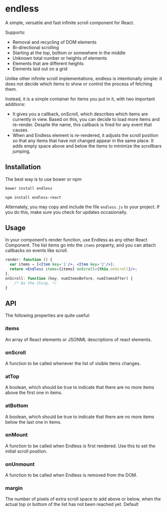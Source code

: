 endless
=======

A simple, versatile and fast infinite scroll component for React.

Supports:
- Removal and recycling of DOM elements
- Bi-directional scrolling
- Starting at the top, bottom or somewhere in the middle
- Unknown total number or heights of elements
- Elements that are different heights
- Elements laid out on a grid

Unlike other infinite scroll implementations, endless is intentionally simple:
it does not decide which items to show or control the process of fetching them.

Instead, it is a simple container for items you put in it, with two important
additions:

 - It gives you a callback, onScroll, which describes which items are currently
   in view. Based on this, you can decide to load more items and re-render.
   Despite the name, this callback is fired for any event that causes 
 - When and Endless element is re-rendered, it adjusts the scroll position so
   that any items that have not changed appear in the same place. It adds empty
   space above and below the items to minimize the scrollbars jumping.

Installation
------------
The best way is to use bower or npm
```bash
bower install endless
```

```endless
npm install endless-react
```

Alternately, you may copy and include the file `endless.js` to your project. If
you do this, make sure you check for updates occasionally.

Usage
-----
In your component’s render function, use Endless as any other React Component.
The list items go into the `items` property, and you can attach callbacks on
events like scroll.

```jsx
render: function () {
  var items = [<Item key='1'/>, <Item key='2'/>];
  return <Endless items={items} onScroll={this.onScroll}/>;
},
onScroll: function (key, numItemsBefore, numItemsAfter) {
	/* Do the thing. */
}
```

API
---
The following properties are quite useful:

### items ###
An array of React elements or JSONML descriptions of react elements.

### onScroll ###
A function to be called whenever the list of visible items changes.

### atTop ###
A boolean, which should be true to indicate that there are no more items above
the first one in items.

### atBottom ###
A boolean, which should be true to indicate that there are no more items below
the last one in items.

### onMount ###
A function to be called when Endless is first rendered. Use this to set the 
initial scroll position.

### onUnmount ###
A function to be called when Endless is removed from the DOM.

### margin ###
The number of pixels of extra scroll space to add above or below, when the actual top or bottom of the list has not been reached yet. Default
